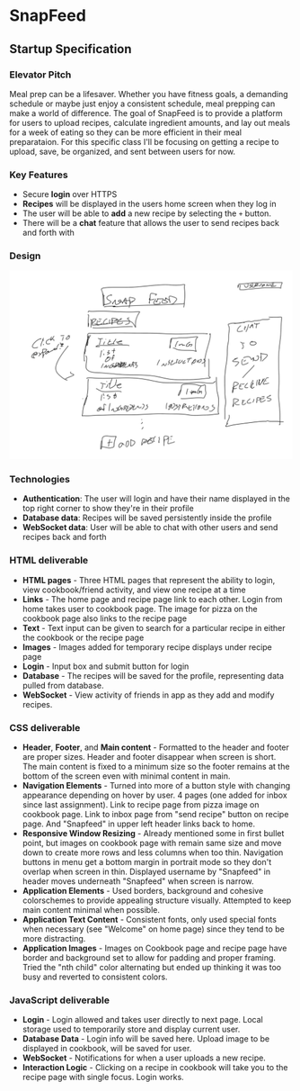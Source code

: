 # SnapFeed

## Startup Specification

### Elevator Pitch

Meal prep can be a lifesaver. Whether you have fitness goals, a demanding schedule or maybe just enjoy a consistent schedule, meal prepping can make a world of difference. The goal of SnapFeed is to provide a platform for users to upload recipes, calculate ingredient amounts, and lay out meals for a week of eating so they can be more efficient in their meal preparataion. For this specific class I'll be focusing on getting a recipe to upload, save, be organized, and sent between users for now.

### Key Features

 - Secure **login** over HTTPS
 - **Recipes** will be displayed in the users home screen when they log in
 - The user will be able to **add** a new recipe by selecting the `+` button.
 - There will be a **chat** feature that allows the user to send recipes back and forth with 

### Design

![Mock](snapfeedMockUI.png)

### Technologies

 - **Authentication**: The user will login and have their name displayed in the top right corner to show they're in their profile
 - **Database data**: Recipes will be saved persistently inside the profile
 - **WebSocket data**: User will be able to chat with other users and send recipes back and forth

### HTML deliverable

 - **HTML pages** - Three HTML pages that represent the ability to login, view cookbook/friend activity, and view one recipe at a time
 - **Links** - The home page and recipe page link to each other. Login from home takes user to cookbook page. The image for pizza on the cookbook page also links to the recipe page
 - **Text** - Text input can be given to search for a particular recipe in either the cookbook or the recipe page
 - **Images** - Images added for temporary recipe displays under recipe page
 - **Login** - Input box and submit button for login
 - **Database** - The recipes will be saved for the profile, representing data pulled from database.
 - **WebSocket** - View activity of friends in app as they add and modify recipes.

### CSS deliverable

 - **Header**, **Footer**, and **Main content** - Formatted to the header and footer are proper sizes. Header and footer disappear when screen is short. The main content is fixed to a minimum size so the footer remains at the bottom of the screen even with minimal content in main.
 - **Navigation Elements** - Turned into more of a button style with changing appearance depending on hover by user. 4 pages (one added for inbox since last assignment). Link to recipe page from pizza image on cookbook page. Link to inbox page from "send recipe" button on recipe page. And "Snapfeed" in upper left header links back to home.
 - **Responsive Window Resizing** - Already mentioned some in first bullet point, but images on cookbook page with remain same size and move down to create more rows and less columns when too thin. Navigation buttons in menu get a bottom margin in portrait mode so they don't overlap when screen in thin. Displayed username by "Snapfeed" in header moves underneath "Snapfeed" when screen is narrow.
 - **Application Elements** - Used borders, background and cohesive colorschemes to provide appealing structure visually. Attempted to keep main content minimal when possible.
 - **Application Text Content** - Consistent fonts, only used special fonts when necessary (see "Welcome" on home page) since they tend to be more distracting.
 - **Application Images** - Images on Cookbook page and recipe page have border and background set to allow for padding and proper framing. Tried the "nth child" color alternating but ended up thinking it was too busy and reverted to consistent colors.

### JavaScript deliverable

 - **Login** - Login allowed and takes user directly to next page. Local storage used to temporarily store and display current user.
 - **Database Data** - Login info will be saved here. Upload image to be displayed in cookbook, will be saved for user.
 - **WebSocket** - Notifications for when a user uploads a new recipe.
 - **Interaction Logic** - Clicking on a recipe in cookbook will take you to the recipe page with single focus. Login works.